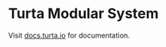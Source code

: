 # Turta Modular System  
Visit [docs.turta.io](https://docs.turta.io "Turta Documentation") for documentation.